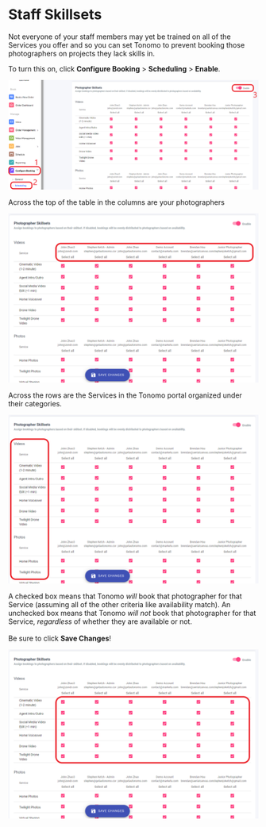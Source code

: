 # Staff Skillsets

Not everyone of your staff members may yet be trained on all of the Services you offer and so you can set Tonomo to prevent booking those photographers on projects they lack skills in.

To turn this on, click **Configure Booking** > **Scheduling** > **Enable**.&#x20;

![](<../../.gitbook/assets/Screenshot 2021-08-06 162430.png>)

Across the top of the table in the columns are  your photographers

![](../../.gitbook/assets/Photographers.png)

Across the rows are the Services in the Tonomo portal organized under their categories.

![](../../.gitbook/assets/Skills.png)



A checked box means that Tonomo _will_ book that photographer for that Service (assuming all of the other criteria like availability match). An unchecked box means that Tonomo _will not_ book that photographer for that Service, _regardless_ of whether they are available or not.\
\
Be sure to click **Save Changes**!

![](<../../.gitbook/assets/Screenshot 2021-08-06 162904.png>)
